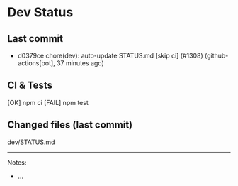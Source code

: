 # Dev Status

## Last commit
- d0379ce chore(dev): auto-update STATUS.md [skip ci] (#1308) (github-actions[bot], 37 minutes ago)
## CI & Tests
[OK] npm ci
[FAIL] npm test

## Changed files (last commit)
dev/STATUS.md

---
Notes:
- ...
